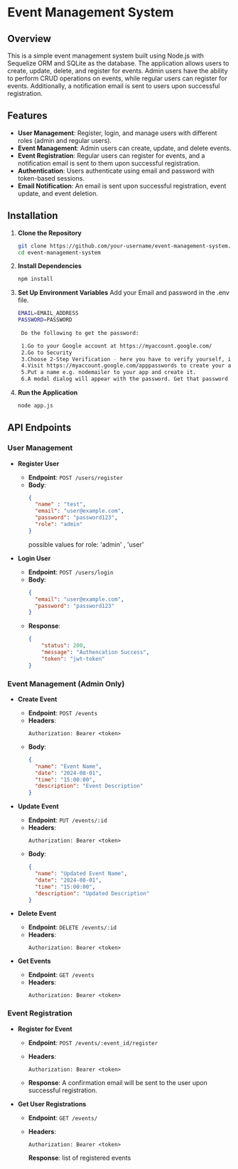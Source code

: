 # Event Management System

## Overview

This is a simple event management system built using Node.js with Sequelize ORM and SQLite as the database. The application allows users to create, update, delete, and register for events. Admin users have the ability to perform CRUD operations on events, while regular users can register for events. Additionally, a notification email is sent to users upon successful registration.

## Features

- **User Management**: Register, login, and manage users with different roles (admin and regular users).
- **Event Management**: Admin users can create, update, and delete events.
- **Event Registration**: Regular users can register for events, and a notification email is sent to them upon successful registration.
- **Authentication**: Users authenticate using email and password with token-based sessions.
- **Email Notification**: An email is sent upon successful registration, event update, and event deletion.


## Installation

1. **Clone the Repository**

   ```bash
   git clone https://github.com/your-username/event-management-system.git
   cd event-management-system

2. **Install Dependencies**

   ```bash
   npm install

3. **Set Up Environment Variables**
    Add your Email and password in the .env file.

   ```bash
   EMAIL=EMAIL_ADDRESS
   PASSWORD=PASSWORD
    
    Do the following to get the password:

    1.Go to your Google account at https://myaccount.google.com/
    2.Go to Security
    3.Choose 2-Step Verification - here you have to verify yourself, in my case it was with phone number and a confirmation code send as text message. After that you will be able to enabled 2-Step Verification
    4.Visit https://myaccount.google.com/apppasswords to create your app.
    5.Put a name e.g. nodemailer to your app and create it.
    6.A modal dialog will appear with the password. Get that password and use it in your code

3. **Run the Application**

   ```bash
   node app.js


## API Endpoints

### User Management

- **Register User**
  - **Endpoint**: `POST /users/register`
  - **Body**:
    ```json
    {
      "name" : "test",
      "email": "user@example.com",
      "password": "password123",
      "role": "admin" 
    }
    ```
    possible values for role: 'admin' , 'user'

- **Login User**
  - **Endpoint**: `POST /users/login`
  - **Body**:
    ```json
    {
      "email": "user@example.com",
      "password": "password123"
    }
    ```
  - **Response**:
    ```json
    {
        "status": 200,
        "message": "Authencation Success",
        "token": "jwt-token"
    }
    ```

### Event Management (Admin Only)

- **Create Event**
  - **Endpoint**: `POST /events`
  - **Headers**:
    ```
    Authorization: Bearer <token>
    ```
  - **Body**:
    ```json
    {
      "name": "Event Name",
      "date": "2024-08-01",
      "time": "15:00:00",
      "description": "Event Description"
    }
    ```

- **Update Event**
  - **Endpoint**: `PUT /events/:id`
  - **Headers**:
    ```
    Authorization: Bearer <token>
    ```
  - **Body**:
    ```json
    {
      "name": "Updated Event Name",
      "date": "2024-08-01",
      "time": "15:00:00",
      "description": "Updated Description"
    }
    ```

- **Delete Event**
  - **Endpoint**: `DELETE /events/:id`
  - **Headers**:
    ```
    Authorization: Bearer <token>
    ```

- **Get Events**
  - **Endpoint**: `GET /events`
  - **Headers**:
    ```
    Authorization: Bearer <token>
    ```

### Event Registration

- **Register for Event**
  - **Endpoint**: `POST /events/:event_id/register`
  - **Headers**:
    ```
    Authorization: Bearer <token>
    ```



  - **Response**: A confirmation email will be sent to the user upon successful registration.

- **Get User Registrations**
  - **Endpoint**: `GET /events/`
  - **Headers**:
    ```
    Authorization: Bearer <token>
    ```

    **Response**: list of registered events

   
